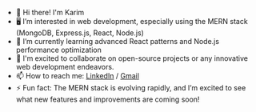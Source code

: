 - 👋 Hi there! I'm Karim
- 🖥️ I’m interested in web development, especially using the MERN stack (MongoDB, Express.js, React, Node.js)
- 🌱 I’m currently learning advanced React patterns and Node.js performance optimization
- 💞️ I'm excited to collaborate on open-source projects or any innovative web development endeavors.
- 📫 How to reach me: [LinkedIn](https://www.linkedin.com/in/karim-hazem-6a048a28b/) / [Gmail](mailto:karimhazem186@gmail.com)
- ⚡ Fun fact: The MERN stack is evolving rapidly, and I’m excited to see what new features and improvements are coming soon!

<!---
KarimHazem186/KarimHazem186 is a ✨ special ✨ repository because its `README.md` (this file) appears on your GitHub profile.
You can click the Preview link to take a look at your changes.
--->
